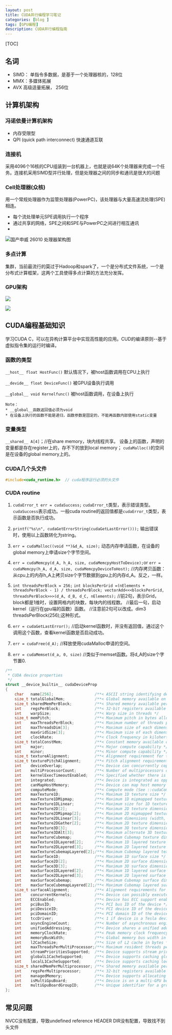 ```yaml
---
layout: post
title: CUDA并行编程学习笔记
categories: [blog ]
tags: [GPU编程]
description: CUDA并行编程指南
---
```

[TOC]

## 名词
* SIMD： 单指令多数据，是基于一个处理器核的，128位
* MMX：多媒体拓展
* AVX 高级适量拓展， 256位

## 计算机架构

### 冯诺依曼计算机架构
* 内存受限型
* QPI (quick path interconnect) 快速通道互联

### 连接机

采用4096个16核的CPU组装到一台机器上，也就是说64K个处理器来完成一个任务。连接机采用SIMD型并行处理，但是处理器之间的同步和通讯是很大的问题

### Cell处理器(众核)
用一个常规处理器作为监管处理器(PowerPC)，该处理器与大量高速流处理(SPE)相连。
* 每个流处理单元SPE调用执行一个程序
* 通过共享的网络，SPE之间和SPE与PowerPC之间进行相互通讯
* 
![国产申威 26010 处理器架构图](https://cwlseu.github.io/images/cuda/cell_arch.png)

### 多点计算
集群，当前最流行的莫过于Hadoop和spark了，一个是分布式文件系统，一个是分布式计算框架，这两个工具使得多点计算的方法充分发挥。

### GPU架构
![](https://cwlseu.github.io/images/cuda/2.png)

![](https://cwlseu.github.io/images/cuda/1.png)

## CUDA编程基础知识
学习CUDA C，可以在异构计算平台中实现高性能的应用。CUD的编译原则--基于虚拟指令集的运行时编译。

### 函数的类型

`__host__ float HostFunc()` 默认情况下，被host函数调用在CPU上执行

`__devide__ float DeviceFunc()` 被GPU设备执行调用

`__global__ void Kernelfunc()` 被host函数调用，在设备上执行

	Note：
	* __global__函数返回值必须为void
	* 在设备上执行的函数不能是递归，函数参数是固定的，不能再函数内部使用static变量

### 变量类型

`__shared__ A[4]`；//在share memory，块内线程共享。
设备上的函数，声明的变量都是存在register上的，存不下的放到local memory；
`cudaMalloc()`的空间是在设备的global memory上的。

### CUDA几个头文件

```cpp
#include<cuda_runtime.h>  // cuda程序运行必须的头文件
```

### CUDA routine
1. `cudaError_t err = cudaSuccess;`
   `cudaError_t`类型，表示错误类型。`cudaSuccess`表示成功。一般cuda routine的返回值都是`cudaError_t`类型，表示函数是否执行成功。  
    
2. `printf("%s\n", cudaGetErrorString(cudaGetLastError()));`
   输出错误时，使用以上函数转化为string。

3. `err = cudaMalloc((void **)&d_A, size);`
   动态内存申请函数，在设备的global memory上申请size个字节空间。
    
4. `err = cudaMemcpy(d_A, h_A, size, cudaMemcpyHostToDevice);`or
    `err = cudaMemcpy(h_A, d_A, size, cudaMemcpyDeviceToHost);`
    //内存拷贝函数：从cpu上的内存h_A上拷贝size个字节数据到gpu上的内存d_A。反之，一样。

5. `int threadsPerBlock = 256;`
    `int blocksPerGrid =(nElements + threadsPerBlock - 1) / threadsPerBlock;
    vectorAdd<<<blocksPerGrid, threadsPerBlock>>>(d_A, d_B, d_C, nElements);`
    //前2句，表示Grid，block都是1维时，设置网格内的块数，每块内的线程数。
    //最后一句，启动kernel（运行在gpu端的函数）函数。
    //注意前2句可以改成。dim3 threadsPerBlock(256);这种形式。

6. `err = cudaGetLastError();`
//启动kernel函数时，并没有返回值，通过这个调用这个函数，查看kernel函数是否启动成功。

7. `err = cudaFree(d_A);`
//释放使用cudaMalloc申请的空间。
    
8. `err = cudaMemset(d_a, 0, size)`
//类似于memset函数。将d_A的size个字节置0.

```cpp
/**
 * CUDA device properties
 */
struct __device_builtin__ cudaDeviceProp
{
    char   name[256];                  /**< ASCII string identifying device */
    size_t totalGlobalMem;             /**< Global memory available on device in bytes */
    size_t sharedMemPerBlock;          /**< Shared memory available per block in bytes */
    int    regsPerBlock;               /**< 32-bit registers available per block */
    int    warpSize;                   /**< Warp size in threads */
    size_t memPitch;                   /**< Maximum pitch in bytes allowed by memory copies */
    int    maxThreadsPerBlock;         /**< Maximum number of threads per block */
    int    maxThreadsDim[3];           /**< Maximum size of each dimension of a block */
    int    maxGridSize[3];             /**< Maximum size of each dimension of a grid */
    int    clockRate;                  /**< Clock frequency in kilohertz */
    size_t totalConstMem;              /**< Constant memory available on device in bytes */
    int    major;                      /**< Major compute capability */
    int    minor;                      /**< Minor compute capability */
    size_t textureAlignment;           /**< Alignment requirement for textures */
    size_t texturePitchAlignment;      /**< Pitch alignment requirement for texture references bound to pitched memory */
    int    deviceOverlap;              /**< Device can concurrently copy memory and execute a kernel. Deprecated. Use instead asyncEngineCount. */
    int    multiProcessorCount;        /**< Number of multiprocessors on device */
    int    kernelExecTimeoutEnabled;   /**< Specified whether there is a run time limit on kernels */
    int    integrated;                 /**< Device is integrated as opposed to discrete */
    int    canMapHostMemory;           /**< Device can map host memory with cudaHostAlloc/cudaHostGetDevicePointer */
    int    computeMode;                /**< Compute mode (See ::cudaComputeMode) */
    int    maxTexture1D;               /**< Maximum 1D texture size */
    int    maxTexture1DMipmap;         /**< Maximum 1D mipmapped texture size */
    int    maxTexture1DLinear;         /**< Maximum size for 1D textures bound to linear memory */
    int    maxTexture2D[2];            /**< Maximum 2D texture dimensions */
    int    maxTexture2DMipmap[2];      /**< Maximum 2D mipmapped texture dimensions */
    int    maxTexture2DLinear[3];      /**< Maximum dimensions (width, height, pitch) for 2D textures bound to pitched memory */
    int    maxTexture2DGather[2];      /**< Maximum 2D texture dimensions if texture gather operations have to be performed */
    int    maxTexture3D[3];            /**< Maximum 3D texture dimensions */
    int    maxTexture3DAlt[3];         /**< Maximum alternate 3D texture dimensions */
    int    maxTextureCubemap;          /**< Maximum Cubemap texture dimensions */
    int    maxTexture1DLayered[2];     /**< Maximum 1D layered texture dimensions */
    int    maxTexture2DLayered[3];     /**< Maximum 2D layered texture dimensions */
    int    maxTextureCubemapLayered[2];/**< Maximum Cubemap layered texture dimensions */
    int    maxSurface1D;               /**< Maximum 1D surface size */
    int    maxSurface2D[2];            /**< Maximum 2D surface dimensions */
    int    maxSurface3D[3];            /**< Maximum 3D surface dimensions */
    int    maxSurface1DLayered[2];     /**< Maximum 1D layered surface dimensions */
    int    maxSurface2DLayered[3];     /**< Maximum 2D layered surface dimensions */
    int    maxSurfaceCubemap;          /**< Maximum Cubemap surface dimensions */
    int    maxSurfaceCubemapLayered[2];/**< Maximum Cubemap layered surface dimensions */
    size_t surfaceAlignment;           /**< Alignment requirements for surfaces */
    int    concurrentKernels;          /**< Device can possibly execute multiple kernels concurrently */
    int    ECCEnabled;                 /**< Device has ECC support enabled */
    int    pciBusID;                   /**< PCI bus ID of the device */
    int    pciDeviceID;                /**< PCI device ID of the device */
    int    pciDomainID;                /**< PCI domain ID of the device */
    int    tccDriver;                  /**< 1 if device is a Tesla device using TCC driver, 0 otherwise */
    int    asyncEngineCount;           /**< Number of asynchronous engines */
    int    unifiedAddressing;          /**< Device shares a unified address space with the host */
    int    memoryClockRate;            /**< Peak memory clock frequency in kilohertz */
    int    memoryBusWidth;             /**< Global memory bus width in bits */
    int    l2CacheSize;                /**< Size of L2 cache in bytes */
    int    maxThreadsPerMultiProcessor;/**< Maximum resident threads per multiprocessor */
    int    streamPrioritiesSupported;  /**< Device supports stream priorities */
    int    globalL1CacheSupported;     /**< Device supports caching globals in L1 */
    int    localL1CacheSupported;      /**< Device supports caching locals in L1 */
    size_t sharedMemPerMultiprocessor; /**< Shared memory available per multiprocessor in bytes */
    int    regsPerMultiprocessor;      /**< 32-bit registers available per multiprocessor */
    int    managedMemory;              /**< Device supports allocating managed memory on this system */
    int    isMultiGpuBoard;            /**< Device is on a multi-GPU board */
    int    multiGpuBoardGroupID;       /**< Unique identifier for a group of devices on the same multi-GPU board */
};
```

## 常见问题
NVCC没有配置，导致undefined reference
HEADER DIR没有配置，导致找不到头文件
